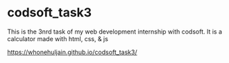 # codsoft_task3
This is the 3nrd task of my web development internship with codsoft.
It is a calculator made with html, css, & js

https://whonehuljain.github.io/codsoft_task3/
